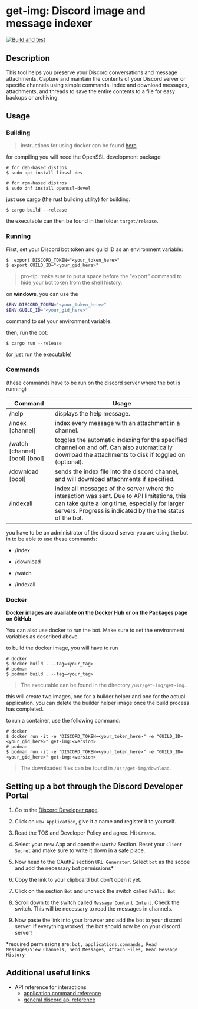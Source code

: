 # get-img: Discord image and message indexer

[![Build and test](https://github.com/ItsGamerik/get-img/actions/workflows/build.yml/badge.svg)](https://github.com/ItsGamerik/get-img/actions/workflows/build.yml)

## Description

This tool helps you preserve your Discord conversations and message attachments.
Capture and maintain the contents of your Discord server or specific channels using simple commands.
Index and download messages, attachments, and threads to save the entire contents to a file for easy backups or archiving.

## Usage
  
### Building

> instructions for using docker can be found [here](https://github.com/ItsGamerik/get-img?tab=readme-ov-file#docker)

for compiling you will need the OpenSSL development package:
```shell
# for deb-based distros
$ sudo apt install libssl-dev

# for rpm-based distros
$ sudo dnf install openssl-devel 
```

just use [cargo](https://www.rust-lang.org/tools/install) (the rust building utility) for building:

```shell
$ cargo build --release
```

the executable can then be found in the folder `target/release`.

### Running

First, set your Discord bot token and guild ID as an environment variable:

```shell
$  export DISCORD_TOKEN="<your_token_here>"
$ export GUILD_ID="<your_gid_here>"
```

> pro-tip: make sure to put a space before the "export" command to hide your bot token from the shell history.

on **windows**, you can use the

```powershell
$ENV:DISCORD_TOKEN="<your_token_here>"
$ENV:GUILD_ID="<your_gid_here>"
```

command to set your environment variable.


then, run the bot:

```shell
$ cargo run --release
```

(or just run the executable)

### Commands

(these commands have to be run on the discord server where the bot is running)

| Command                        | Usage                                                                                                                                                                                                        |
|--------------------------------|--------------------------------------------------------------------------------------------------------------------------------------------------------------------------------------------------------------|
| /help                          | displays the help message.                                                                                                                                                                                   |
| /index [channel]               | index every message with an attachment in a channel.                                                                                                                                                         |
| /watch [channel] [bool] [bool] | toggles the automatic indexing for the specified channel on and off. Can also automatically download the attachments to disk if toggled on (optional).                                                       |
| /download [bool]               | sends the index file into the discord channel, and will download attachments if specified.                                                                                                                   |
| /indexall                      | index all messages of the server where the interaction was sent. Due to API limitations, this can take quite a long time, especially for larger servers. Progress is indicated by the the status of the bot. |

you have to be an administrator of the discord server you are using the bot in to be able to use these commands:  

- /index

- /download

- /watch

- /indexall

### Docker

**Docker images are available [on the Docker Hub](https://hub.docker.com/r/gamerik/get-img) or on the [Packages](https://github.com/ItsGamerik?tab=packages&repo_name=get-img) page on GitHub**

You can also use docker to run the bot. Make sure to set the environment variables as described above.

to build the docker image, you will have to run
```shell
# docker
$ docker build . --tag=<your_tag>
# podman
$ podman build . --tag=<your_tag>
```
> The executable can be found in the directory `/usr/get-img/get-img`.

this will create two images, one for a builder helper and one for the actual application.
you can delete the builder helper image once the build process has completed. 

to run a container, use the following command:
```shell
# docker
$ docker run -it -e "DISCORD_TOKEN=<your_token_here>" -e "GUILD_ID=<your_gid_here>" get-img:<version>
# podman
$ podman run -it -e "DISCORD_TOKEN=<your_token_here>" -e "GUILD_ID=<your_gid_here>" get-img:<version>
```
> The downloaded files can be found in `/usr/get-img/download`.

## Setting up a bot through the Discord Developer Portal

1. Go to the [Discord Developer page](https://discord.com/developers/applications).

2. Click on `New Application`, give it a name and register it to yourself.

3. Read the TOS and Developer Policy and agree. Hit `Create`.

4. Select your new App and open the `OAuth2` Section. Reset your `Client Secret` and make sure to write it down in a safe place.

5. Now head to the OAuth2 section `URL Generator`. Select `bot` as the scope and add the necessary bot permissions*

6. Copy the link to your clipboard but don't open it yet.

7. Click on the section `Bot` and uncheck the switch called `Public Bot`

8. Scroll down to the switch called `Message Content Intent`. Check the switch. This will be necessary to read the messages in channels.

9. Now paste the link into your browser and add the bot to your discord server. If everything worked, the bot should now be on your discord server!


*required permissions are: `bot, applications.commands, Read Messages/View Channels, Send Messages, Attach Files, Read Message History`

## Additional useful links

- API reference for interactions
  - [application command reference](https://discord.com/developers/docs/interactions/application-commands)
  - [general discord api reference](https://discord.com/developers/docs/reference)
